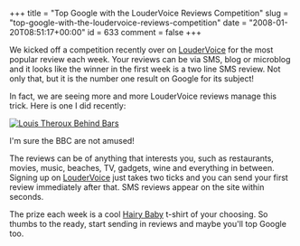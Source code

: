 +++
title = "Top Google with the LouderVoice Reviews Competition"
slug = "top-google-with-the-loudervoice-reviews-competition"
date = "2008-01-20T08:51:17+00:00"
id = 633
comment = false
+++

We kicked off a competition recently over on [LouderVoice](http://www.loudervoice.com/competition01) for the most popular review each week. Your reviews can be via SMS, blog or microblog and it looks like the winner in the first week is a two line SMS review. Not only that, but it is the number one result on Google for its subject!

In fact, we are seeing more and more LouderVoice reviews manage this trick. Here is one I did recently:

[![Louis Theroux Behind Bars](http://farm3.static.flickr.com/2055/2198814689_4de3296f34.jpg)](http://www.flickr.com/photos/bandon1/2198814689/ "Louis Theroux Behind Bars by bandon1, on Flickr")

I'm sure the BBC are not amused!

The reviews can be of anything that interests you, such as restaurants, movies, music, beaches, TV, gadgets, wine and everything in between. Signing up on [LouderVoice](http://www.loudervoice.com/) just takes two ticks and you can send your first review immediately after that. SMS reviews appear on the site within seconds.

The prize each week is a cool [Hairy Baby](http://www.loudervoice.com/) t-shirt of your choosing. So thumbs to the ready, start sending in reviews and maybe you'll top Google too.
